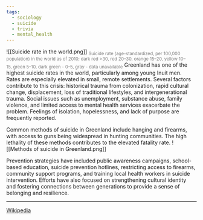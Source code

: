 ```yaml
---
tags:
  - sociology
  - suicide
  - trivia
  - mental_health
---
```

![[Suicide rate in the world.png]]
<sub><font color="#7f7f7f">Suicide rate (age-standardized, per 100,000 population) in the world as of 2010; dark red >30, red 20–30, orange 15–20, yellow 10–15, green 5–10, dark green - 0–5, gray - data unavailable</font></sub>
Greenland has one of the highest suicide rates in the world, particularly among young Inuit men. Rates are especially elevated in small, remote settlements. Several factors contribute to this crisis: historical trauma from colonization, rapid cultural change, displacement, loss of traditional lifestyles, and intergenerational trauma. Social issues such as unemployment, substance abuse, family violence, and limited access to mental health services exacerbate the problem. Feelings of isolation, hopelessness, and lack of purpose are frequently reported.

Common methods of suicide in Greenland include hanging and firearms, with access to guns being widespread in hunting communities. The high lethality of these methods contributes to the elevated fatality rate.
![[Methods of suicide in Greenland.png]]

Prevention strategies have included public awareness campaigns, school-based education, suicide prevention hotlines, restricting access to firearms, community support programs, and training local health workers in suicide intervention. Efforts have also focused on strengthening cultural identity and fostering connections between generations to provide a sense of belonging and resilience.

---

[Wikipedia](https://en.wikipedia.org/wiki/Suicide_in_Greenland)